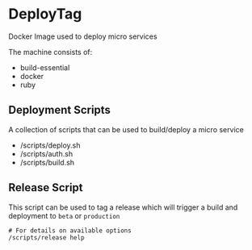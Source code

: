 # DeployTag

Docker Image used to deploy micro services

The machine consists of:
- build-essential
- docker
- ruby

## Deployment Scripts
A collection of scripts that can be used to build/deploy a micro service

- /scripts/deploy.sh
- /scripts/auth.sh
- /scripts/build.sh

## Release Script
This script can be used to tag a release which will trigger a build and deployment to `beta` or `production`
```
# For details on available options
/scripts/release help
```
